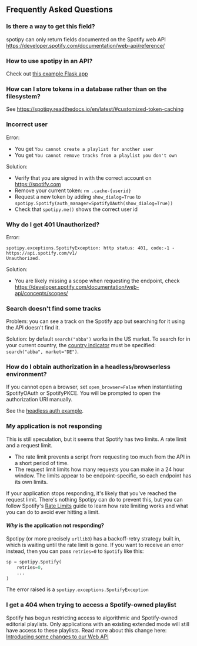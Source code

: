 ## Frequently Asked Questions

### Is there a way to get this field?

spotipy can only return fields documented on the Spotify web API https://developer.spotify.com/documentation/web-api/reference/

### How to use spotipy in an API?

Check out [this example Flask app](https://github.com/spotipy-dev/spotipy-examples/tree/main/apps/flask_api)

### How can I store tokens in a database rather than on the filesystem?

See https://spotipy.readthedocs.io/en/latest/#customized-token-caching

### Incorrect user

Error:

 - You get `You cannot create a playlist for another user`
 - You get `You cannot remove tracks from a playlist you don't own`

Solution:

 - Verify that you are signed in with the correct account on https://spotify.com
 - Remove your current token: `rm .cache-{userid}`
 - Request a new token by adding `show_dialog=True` to `spotipy.Spotify(auth_manager=SpotifyOAuth(show_dialog=True))`
 - Check that `spotipy.me()` shows the correct user id

### Why do I get 401 Unauthorized?

Error:

    spotipy.exceptions.SpotifyException: http status: 401, code:-1 - https://api.spotify.com/v1/
    Unauthorized.

Solution:

 - You are likely missing a scope when requesting the endpoint, check
https://developer.spotify.com/documentation/web-api/concepts/scopes/

### Search doesn't find some tracks

Problem: you can see a track on the Spotify app but searching for it using the API doesn't find it.
 
Solution: by default `search("abba")` works in the US market.
To search for in your current country, the [country indicator](https://en.wikipedia.org/wiki/ISO_3166-1_alpha-2)
must be specified: `search("abba", market="DE")`.

### How do I obtain authorization in a headless/browserless environment?

If you cannot open a browser, set `open_browser=False` when instantiating SpotifyOAuth or SpotifyPKCE. You will be
prompted to open the authorization URI manually.  

See the [headless auth example](https://github.com/spotipy-dev/spotipy-examples/blob/main/scripts/headless.py).

### My application is not responding

This is still speculation, but it seems that Spotify has two limits. A rate limit and a request limit. 

- The rate limit prevents a script from requesting too much from the API in a short period of time.
- The request limit limits how many requests you can make in a 24 hour window.
The limits appear to be endpoint-specific, so each endpoint has its own limits.

If your application stops responding, it's likely that you've reached the request limit.
There's nothing Spotipy can do to prevent this, but you can follow Spotify's [Rate Limits](https://developer.spotify.com/documentation/web-api/concepts/rate-limits) guide to learn how rate limiting works and what you can do to avoid ever hitting a limit.

#### *Why* is the application not responding?
Spotipy (or more precisely `urllib3`) has a backoff-retry strategy built in, which is waiting until the rate limit is gone.
If you want to receive an error instead, then you can pass `retries=0` to `Spotify` like this:
```python
sp = spotipy.Spotify(
    retries=0,
    ...
)
```
The error raised is a `spotipy.exceptions.SpotifyException`

### I get a 404 when trying to access a Spotify-owned playlist

Spotify has begun restricting access to algorithmic and Spotify-owned editorial playlists.
Only applications with an existing extended mode will still have access to these playlists.
Read more about this change here: [Introducing some changes to our Web API](https://developer.spotify.com/blog/2024-11-27-changes-to-the-web-api)
